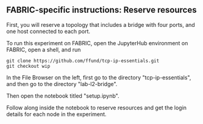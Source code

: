 ## FABRIC-specific instructions: Reserve resources

First, you will reserve a topology that includes a bridge with four ports, and one host connected to each port.

To run this experiment on FABRIC, open the JupyterHub environment on FABRIC, open a shell, and run

```
git clone https://github.com/ffund/tcp-ip-essentials.git
git checkout wip
```

In the File Browser on the left, first go to the directory "tcp-ip-essentials", and then go to the directory "lab-l2-bridge".

Then open the notebook titled "setup.ipynb".

Follow along inside the notebook to reserve resources and get the login details for each node in the experiment.